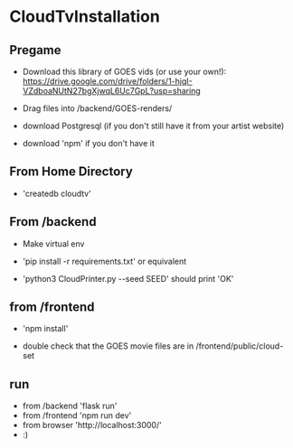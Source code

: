 # CloudTvInstallation

## Pregame

* Download this library of GOES vids (or use your own!): https://drive.google.com/drive/folders/1-hjqI-VZdboaNUtN27bgXjwqL6Uc7GpL?usp=sharing

* Drag files into /backend/GOES-renders/
  
* download Postgresql (if you don't still have it from your artist website)

* download 'npm' if you don't have it
  

## From Home Directory

* 'createdb cloudtv'


## From /backend

* Make virtual env
  
* 'pip install -r requirements.txt'  or equivalent
  
* 'python3 CloudPrinter.py --seed SEED'    should print 'OK'


## from /frontend

* 'npm install'

* double check that the GOES movie files are in /frontend/public/cloud-set

## run

* from /backend 'flask run'
* from /frontend 'npm run dev'
* from browser 'http://localhost:3000/'
* :)
